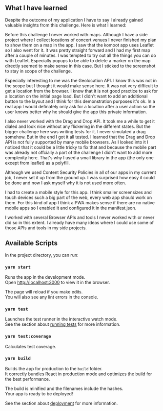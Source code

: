 ## What I have learned
Despite the outcome of my application I have to say I already gained valuable insights from this challenge. Here is what I learned:

Before this challenge I never worked with maps. Although I have a side project where I collect locations of concert venues I never finished my plan to show them on a map in the app. I saw that the komoot app uses Leaflet so I also went for it. It was pretty straight forward and I had my first map after a couple of minutes. I was tempted to try out all the things you can do with Leaflet. Especially popups to be able to delete a marker on the map directly seemed to make sense in this case. But I sticked to the screenshot to stay in scope of the challenge.

Especially interesting to me was the Geolocation API. I know this was not in the scope but I thought it would make sense here. It was not very difficult to get a location from the browser. I know that it is not good practice to ask for a location on the initial page load. But I didn't want to add an additional button to the layout and I think for this demonstration purposes it's ok. In a real app I would definately only ask for a location after a user action so the user knows better why he should give the app this private information.

I also never worked with the Drag and Drop API. It took me a while to get it dialed and look nice without any flickering in the different states. But the bigger challenge here was writing tests for it. I never simulated a drag somehow. But in the end I got it all tested. I learned that the Drag and Drop API is not fully supported by many mobile browsers. As I looked into it I noticed that it could be a little tricky to fix that and because the mobile part was already not offcially a part of the challenge I didn't want to add more complexity here. That's why I used a small library in the app (the only one except from leaflet) as a polyfill.

Although we used Content Security Policies in all of our apps in my current job, I never set it up from the ground up. I was surprised how easy it could be done and now I ask myself why it is not used more often.

I had to create a mobile style for this app. I think smaller screensizes and touch devices such a big part of the web, every web app should work on them. For this kind of app I think a PWA makes sense if there are no native mobile apps so I enabled it and configured it in the manifest.json.

I worked with several Browser APIs and tools I never worked with or never did so in this extent. I already have many ideas where I could use some of those APIs and tools in my side projects.

## Available Scripts

In the project directory, you can run:

### `yarn start`

Runs the app in the development mode.<br />
Open [http://localhost:3000](http://localhost:3000) to view it in the browser.

The page will reload if you make edits.<br />
You will also see any lint errors in the console.

### `yarn test`

Launches the test runner in the interactive watch mode.<br />
See the section about [running tests](https://facebook.github.io/create-react-app/docs/running-tests) for more information.

### `yarn test:coverage`

Calculates test coverage.

### `yarn build`

Builds the app for production to the `build` folder.<br />
It correctly bundles React in production mode and optimizes the build for the best performance.

The build is minified and the filenames include the hashes.<br />
Your app is ready to be deployed!

See the section about [deployment](https://facebook.github.io/create-react-app/docs/deployment) for more information.

